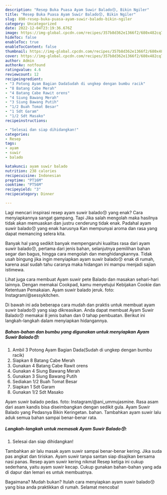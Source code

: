 ```yaml
---
description: "Resep Buka Puasa Ayam Suwir Balado😚, Bikin Ngiler"
title: "Resep Buka Puasa Ayam Suwir Balado😚, Bikin Ngiler"
slug: 890-resep-buka-puasa-ayam-suwir-balado-bikin-ngiler
category: Uncategorized
date: 2022-12-04T23:19:36.676Z
image: https://img-global.cpcdn.com/recipes/357b8d362e1366f2/680x482cq70/ayam-suwir-balado-foto-resep-utama.jpg
hideToc: false
enableToc: true
enableTocContent: false
thumbnail: https://img-global.cpcdn.com/recipes/357b8d362e1366f2/680x482cq70/ayam-suwir-balado-foto-resep-utama.jpg
cover: https://img-global.cpcdn.com/recipes/357b8d362e1366f2/680x482cq70/ayam-suwir-balado-foto-resep-utama.jpg
author: Admin
authorAv: notfound
ratingvalue: 4.6
reviewcount: 12
recipeingredient:
- "3 Potong Ayam Bagian DadaSudah di ungkep dengan bumbu racik"
- "8 Batang Cabe Merah"
- "4 Batang Cabe Rawit orens"
- "4 Siung Bawang Merah"
- "3 Siung Bawang Putih"
- "1/2 Buah Tomat Besar"
- "1 Sdt Garam"
- "1/2 Sdt Masako"
recipeinstructions:

- "Selesai dan siap dihidangkan!"
categories:
- Resep
tags:
- ayam
- suwir
- balado

katakunci: ayam suwir balado 
nutrition: 238 calories
recipecuisine: Indonesian
preptime: "PT16M"
cooktime: "PT56M"
recipeyield: "3"
recipecategory: Dinner

---
```



Lagi mencari inspirasi resep ayam suwir balado😚 yang enak? Cara menyiapkannya sangat gampang. Tapi Jika salah mengolah maka hasilnya tidak akan memuaskan dan justru cenderung tidak enak. Padahal ayam suwir balado😚 yang enak harusnya Kan mempunyai aroma dan rasa yang dapat memancing selera kita.


Banyak hal yang sedikit banyak mempengaruhi kualitas rasa dari ayam suwir balado😚, pertama dari jenis bahan, selanjutnya pemilihan bahan segar dan bagus, hingga cara mengolah dan menghidangkannya. Tidak usah bingung jika ingin menyiapkan ayam suwir balado😚 enak di rumah, karena asal sudah tahu caranya maka hidangan ini mampu menjadi sajian istimewa.

Lihat juga cara membuat Ayam suwir pete Balado dan masakan sehari-hari lainnya. Dengan memakai Cookpad, kamu menyetujui Kebijakan Cookie dan Ketentuan Pemakaian. Ayam suwir balado jeruk. foto: Instagram/@sessykitchen.


Di bawah ini ada beberapa cara mudah dan praktis untuk membuat ayam suwir balado😚 yang siap dikreasikan. Anda dapat membuat Ayam Suwir Balado😚 memakai 8 jenis bahan dan 0 tahap pembuatan. Berikut ini langkah-langkah dalam menyiapkan hidangannya.

<!--inarticleads1-->

##### Bahan-bahan dan bumbu yang digunakan untuk menyiapkan Ayam Suwir Balado😚:

1. Ambil 3 Potong Ayam Bagian Dada(Sudah di ungkep dengan bumbu racik)
1. Siapkan 8 Batang Cabe Merah
1. Gunakan 4 Batang Cabe Rawit orens
1. Gunakan 4 Siung Bawang Merah
1. Gunakan 3 Siung Bawang Putih
1. Sediakan 1/2 Buah Tomat Besar
1. Siapkan 1 Sdt Garam
1. Gunakan 1/2 Sdt Masako


Ayam suwir balado pedas. foto: Instagram/@ani_ummujasmine. Rasa asam dari asam kandis bisa diseimbangkan dengan sedikit gula. Ayam Suwir Balado yang Pedasnya Bikin Keringetan. bahan. Tambahkan ayam suwir lalu aduk semua bahan sampai benar-benar rata. 

<!--inarticleads2-->

##### Langkah-langkah untuk memasak Ayam Suwir Balado😚:


1. Selesai dan siap dihidangkan!

Tambahkan air lalu masak ayam suwir sampai benar-benar kering. Jika suda pas angkat dan tiriskan. Ayam suwir tanpa santan siap disajikan bersama nasi panas. Resep ayam suwir kering nikmat Resep ketiga ini cukup sederhana, yaitu ayam suwir kecap. Cukup gunakan bahan-bahan yang ada di dapur dan lemari es untuk membuatnya. 

Bagaimana? Mudah bukan? Itulah cara menyiapkan ayam suwir balado😚 yang bisa anda praktikkan di rumah. Selamat mencoba!
